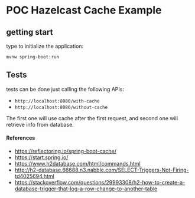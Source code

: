# POC Hazelcast Cache Example

## getting start

type to initialize the application:

```
mvnw spring-boot:run
```

## Tests

tests can be done just calling the following APIs:

* `http://localhost:8080/with-cache`
* `http://localhost:8080/without-cache`

The first one will use cache after the first request, and second one will retrieve info from database.

#### References

* https://reflectoring.io/spring-boot-cache/
* https://start.spring.io/
* https://www.h2database.com/html/commands.html
* http://h2-database.66688.n3.nabble.com/SELECT-Triggers-Not-Firing-td4025694.html
* https://stackoverflow.com/questions/29993308/h2-how-to-create-a-database-trigger-that-log-a-row-change-to-another-table